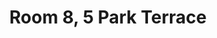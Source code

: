 ---
basin: 'No'
cudn: true
floor: Attic
grade: 4
images: []
living_room: 'No'
location: 5 Park Terrace
name: '8'
network: Wireless Only
title: Room 8, 5 Park Terrace
---